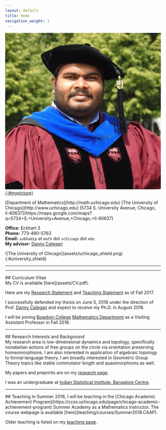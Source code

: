 ```yaml
---
layout: default
title: Home
navigation_weight: 1
---
```


<div class="about">
<div class="picture">

[![Subhadip Chowdhury](assets/me_small.jpg){:#mypicture}](assets/me_2018.jpg)
</div>
<div class="mail">
[Department of Mathematics](http://math.uchicago.edu)  
[The University of Chicago](http://www.uchicago.edu)  
[5734 S. University Avenue, Chicago, Il-60637](https://maps.google.com/maps?q=5734+S.+University+Avenue,+Chicago,+Il-60637)

**Office:** Eckhart 3  
**Phone:** 773-490-5763  
**Email:** `subhadip` at `math` dot `uchicago` dot `edu`    
**My advisor:** [Danny Calegari](http://math.uchicago.edu/~dannyc/)
</div>
<div class="shield">
![The University of Chicago](assets/uchicago_shield.png){:#university_shield}
</div>
</div>

<hr><hr>
<div class='anchor'>
## Curriculum Vitae
</div>
My CV is available [here](assets/CV.pdf). 

Here are my [Research Statement](assets/Research_Statement.pdf) and [Teaching Statement](assets/Teaching_Statement.pdf) as of Fall 2017.

I successfully defended my thesis on June 5, 2018 under the direction of Prof. [Danny Calegari](http://math.uchicago.edu/~dannyc/) and expect to receive my Ph.D. in August 2018.

I will be joining [Bowdoin College](https://www.bowdoin.edu/) [Mathematics Department](https://www.bowdoin.edu/math/) as a Visiting Assistant Professor in Fall 2018.
<hr>

<div class='anchor'>
## Research Interests and Background
</div>
My research area is low-dimensional dynamics and topology, specifically nonabelian actions of free groups on the circle via orientation preserving homeomorphisms. I am also interested in application of algebraic topology to formal language theory. I am broadly interested in Geometric Group Theory topics like stable commutator length and quasimorphisms as well.

My papers and preprints are on my [research page](research).

I was an undergraduate at [Indian Statistical Institute, Bangalore Centre](http://www.isibang.ac.in/).
<hr>

<div class='anchor'>
## Teaching
In Summer 2018, I will be teaching in the [Chicago Academic Achievement Program](https://ccss.uchicago.edu/page/chicago-academic-achievement-program) Summer Academy as a Mathematics Instructor. The course webpage is available [here](teaching/courses/Summer2018.CAAP).
  
Older teaching is listed on my [teaching page](teaching).
</div>
